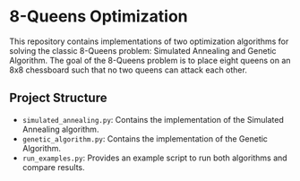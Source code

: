 # 8-Queens Optimization

This repository contains implementations of two optimization algorithms for solving the classic 8-Queens problem: Simulated Annealing and Genetic Algorithm. The goal of the 8-Queens problem is to place eight queens on an 8x8 chessboard such that no two queens can attack each other.

## Project Structure

- `simulated_annealing.py`: Contains the implementation of the Simulated Annealing algorithm.
- `genetic_algorithm.py`: Contains the implementation of the Genetic Algorithm.
- `run_examples.py`: Provides an example script to run both algorithms and compare results.


